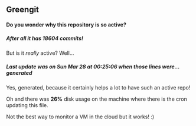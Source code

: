 ## Greengit

#### Do you wonder why this repository is so active?

##### After all it has 18604 commits!

But is it *really* active? Well...

##### Last update was on Sun Mar 28 at 00:25:06 when those lines were... generated

Yes, generated, because it certainly helps a lot to have such an active repo!

Oh and there was **26%** disk usage on the machine
where there is the cron updating this file.

Not the best way to monitor a VM in the cloud but it works! :)
